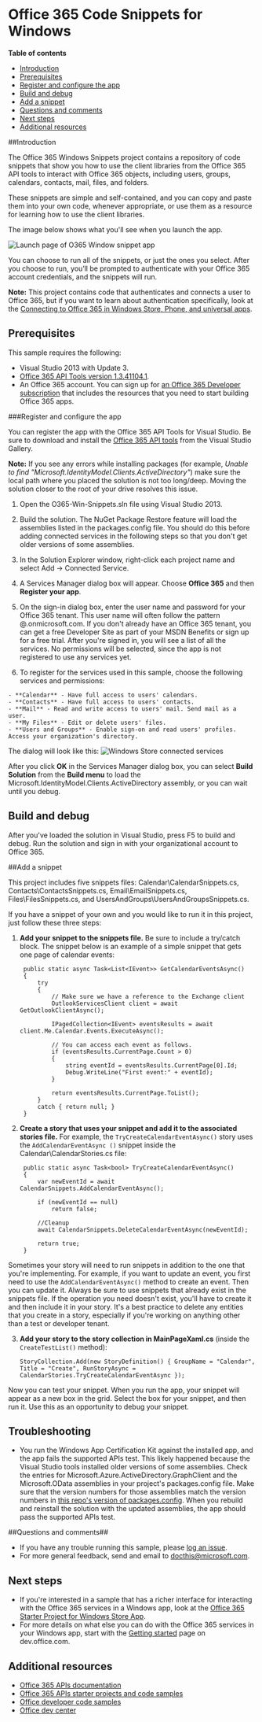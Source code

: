 # Office 365 Code Snippets for Windows

**Table of contents**

* [Introduction](#introduction)
* [Prerequisites](#prerequisites)
* [Register and configure the app](#register)
* [Build and debug](#build)
* [Add a snippet](#add-a-snippet)
* [Questions and comments](#questions)
* [Next steps](#next-steps)
* [Additional resources](#additional-resources)

<a name="introduction"></a>
##Introduction

The Office 365 Windows Snippets project contains a repository of code snippets that show you how to use the client libraries from the Office 365 API tools to interact with Office 365 objects, including users, groups, calendars, contacts, mail, files, and folders.

These snippets are simple and self-contained, and you can copy and paste them into your own code, whenever appropriate, or use them as a resource for learning how to use the client libraries.

The image below shows what you'll see when you launch the app.

![](/Readme-images/MainPage.png "Launch page of O365 Window snippet app")

You can choose to run all of the snippets, or just the ones you select. After you choose to run, you’ll be prompted to authenticate with your Office 365 account credentials, and the snippets will run.

**Note:** This project contains code that authenticates and connects a user to Office 365, but if you want to learn about authentication specifically, look at the [Connecting to Office 365 in Windows Store, Phone, and universal apps](https://github.com/OfficeDev/O365-Win-Connect).

<a name="prerequisites"></a>
## Prerequisites ##

This sample requires the following:  
  - Visual Studio 2013 with Update 3.  
  - [Office 365 API Tools version 1.3.41104.1](http://aka.ms/k0534n).  
  - An Office 365 account. You can sign up for [an Office 365 Developer subscription](http://aka.ms/ro9c62) that includes the resources that you need to start building Office 365 apps.
 

<a name="register"></a>
###Register and configure the app

You can register the app with the Office 365 API Tools for Visual Studio. Be sure to download and install the [Office 365 API tools](http://aka.ms/k0534n) from the Visual Studio Gallery.

**Note:** If you see any errors while installing packages (for example, *Unable to find "Microsoft.IdentityModel.Clients.ActiveDirectory"*) make sure the local path where you placed the solution is not too long/deep. Moving the solution closer to the root of your drive resolves this issue.

   1. Open the O365-Win-Snippets.sln file using Visual Studio 2013.
   2. Build the solution. The NuGet Package Restore feature will load the assemblies listed in the packages.config file. You should do this before adding connected services in the following steps so that you don't get older versions of some assemblies.
   3. In the Solution Explorer window, right-click each project name and select Add -> Connected Service.
   4. A Services Manager dialog box will appear. Choose **Office 365** and then **Register your app**.
   5. On the sign-in dialog box, enter the user name and password for your Office 365 tenant. This user name will often follow the pattern <your-name>@<tenant-name>.onmicrosoft.com. If you don't already have an Office 365 tenant, you can get a free Developer Site as part of your MSDN Benefits or sign up for a free trial. After you're signed in, you will see a list of all the services. No permissions will be selected, since the app is not registered to use any services yet. 
   
   6. To register for the services used in this sample, choose the following services and permissions:

 	- **Calendar** - Have full access to users' calendars.
	- **Contacts** - Have full access to users' contacts.
	- **Mail** - Read and write access to users' mail. Send mail as a user.
	- **My Files** - Edit or delete users' files.
	- **Users and Groups** - Enable sign-on and read users' profiles. Access your organization's directory. 
	

The dialog will look like this:
![](/Readme-images/ConnectedServices.PNG "Windows Store connected services")

After you click **OK** in the Services Manager dialog box, you can select **Build Solution** from the **Build menu** to load the Microsoft.IdentityModel.Clients.ActiveDirectory assembly, or you can wait until you debug.


<a name="build"></a>
## Build and debug ##

After you've loaded the solution in Visual Studio, press F5 to build and debug.
Run the solution and sign in with your organizational account to Office 365.

<a name="add-a-snippet"></a>
##Add a snippet

This project includes five snippets files: Calendar\CalendarSnippets.cs, Contacts\ContactsSnippets.cs, Email\EmailSnippets.cs, Files\FilesSnippets.cs, and UsersAndGroups\UsersAndGroupsSnippets.cs.

If you have a snippet of your own and you would like to run it in this project, just follow these three steps:

1. **Add your snippet to the snippets file.** Be sure to include a try/catch block. The snippet below is an example of a simple snippet that gets one page of calendar events:

        public static async Task<List<IEvent>> GetCalendarEventsAsync()
        {
            try
            {
                // Make sure we have a reference to the Exchange client
                OutlookServicesClient client = await GetOutlookClientAsync();

                IPagedCollection<IEvent> eventsResults = await client.Me.Calendar.Events.ExecuteAsync();

                // You can access each event as follows.
                if (eventsResults.CurrentPage.Count > 0)
                {
                    string eventId = eventsResults.CurrentPage[0].Id;
                    Debug.WriteLine("First event:" + eventId);
                }

                return eventsResults.CurrentPage.ToList();
            }
            catch { return null; }
        }
2. **Create a story that uses your snippet and add it to the associated stories file.** For example, the `TryCreateCalendarEventAsync()` story uses the `AddCalendarEventAsync ()` snippet inside the Calendar\CalendarStories.cs file:

        public static async Task<bool> TryCreateCalendarEventAsync()
        {
            var newEventId = await CalendarSnippets.AddCalendarEventAsync();

            if (newEventId == null)
                return false;

            //Cleanup
            await CalendarSnippets.DeleteCalendarEventAsync(newEventId);

            return true;
        }
Sometimes your story will need to run snippets in addition to the one that you're implementing. For example, if you want to update an event, you first need to use the `AddCalendarEventAsync()` method to create an event. Then you can update it. Always be sure to use snippets that already exist in the snippets file. If the operation you need doesn't exist, you'll have to create it and then include it in your story. It's a best practice to delete any entities that you create in a story, especially if you're working on anything other than a test or developer tenant.

3. **Add your story to the story collection in MainPageXaml.cs** (inside the `CreateTestList()` method):

	`StoryCollection.Add(new StoryDefinition() { GroupName = "Calendar", Title = "Create", RunStoryAsync = CalendarStories.TryCreateCalendarEventAsync });`

Now you can test your snippet. When you run the app, your snippet will appear as a new box in the grid. Select the box for your snippet, and then run it. Use this as an opportunity to debug your snippet.

## Troubleshooting ##

- You run the Windows App Certification Kit against the installed app, and the app fails the supported APIs test. This likely happened because the Visual Studio tools installed older versions of some assemblies. Check the entries for Microsoft.Azure.ActiveDirectory.GraphClient and the Microsoft.OData assemblies in your project's packages.config file. Make sure that the version numbers for those assemblies match the version numbers in [this repo's version of packages.config](https://github.com/OfficeDev/O365-Win-Snippets/blob/master/src/packages.config). When you rebuild and reinstall the solution with the updated assemblies, the app should pass the supported APIs test.

<a name="questions"></a>
##Questions and comments##

- If you have any trouble running this sample, please [log an issue](https://github.com/OfficeDev/O365-Win-Snippets/issues).
- For more general feedback, send and email to [docthis@microsoft.com](mailto:docthis@microsoft.com?subject=Feedback%20on%20the%20Office%20365%20Windows%20snippet%20app).


<a name="next-steps"></a>
## Next steps ##

- If you're interested in a sample that has a richer interface for interacting with the Office 365 services in a Windows app, look at the [Office 365 Starter Project for Windows Store App](https://github.com/OfficeDev/O365-Windows-Start).
- For more details on what else you can do with the Office 365 services in your Windows app, start with the [Getting started](http://aka.ms/rpx192) page on dev.office.com.

<a name="additional-resources"></a>
## Additional resources ##

- [Office 365 APIs documentation](http://aka.ms/kbwa5c)
- [Office 365 APIs starter projects and code samples](http://aka.ms/x1kpnz)
- [Office developer code samples](http://aka.ms/afh45z)
- [Office dev center](http://aka.ms/uftrm1)
